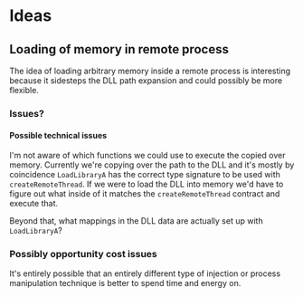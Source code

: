 # Ideas

## Loading of memory in remote process

The idea of loading arbitrary memory inside a remote process is interesting
because it sidesteps the DLL path expansion and could possibly be more flexible.

### Issues?

#### Possible technical issues

I'm not aware of which functions we could use to execute the copied over memory.
Currently we're copying over the path to the DLL and it's mostly by coincidence
`LoadLibraryA` has the correct type signature to be used with
`createRemoteThread`. If we were to load the DLL into memory we'd have to figure
out what inside of it matches the `createRemoteThread` contract and execute that.

Beyond that, what mappings in the DLL data are actually set up with
`LoadLibraryA`?

### Possibly opportunity cost issues

It's entirely possible that an entirely different type of injection or process
manipulation technique is better to spend time and energy on.
